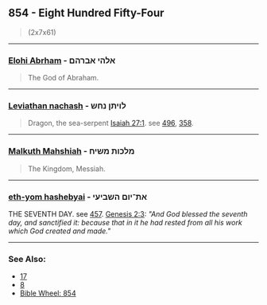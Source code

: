 ## 854 - Eight Hundred Fifty-Four
> (2x7x61)

---

###  [Elohi Abrham](/keys/ALHI.ABRHMf) - אלהי אברהם
> The God of Abraham.

---

###  [Leviathan nachash](/keys/LVIThN.NChSh) - לויתן נחש
> Dragon, the sea-serpent [Isaiah 27:1](https://biblehub.com/isaiah/27-1.htm). see [496](496), [358](358).

---

### [Malkuth Mahshiah](/keys/MLKVTh.MShICh) - מלכות משיח
> The Kingdom, Messiah.

---

### [eth-yom hashebyai](/keys/ATh-IVM.HShBIOI) - את־יום השביעי
THE SEVENTH DAY. see [457](457). [Genesis 2:3](https://biblehub.com/genesis/2-3.htm): *"And God blessed the seventh day, and sanctified it: because that in it he had rested from all his work which God created and made."*

---

### See Also:

- [17](17)
- [8](8)
- [Bible Wheel: 854](https://www.biblewheel.com//GR/GR_Database.php?SearchBy_Gematria=854)
